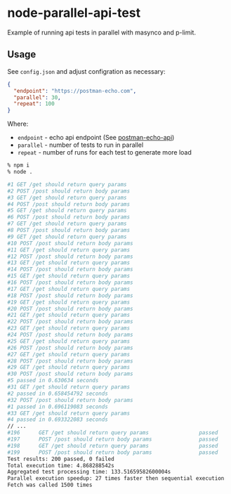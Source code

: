 # node-parallel-api-test

Example of running api tests in parallel with masynco and p-limit.

## Usage

See `config.json` and adjust configration as necessary:
```json
{
  "endpoint": "https://postman-echo.com",
  "parallel": 30,
  "repeat": 100
}
```

Where:

- `endpoint` - echo api endpoint (See [postman-echo-api](https://learning.postman.com/docs/developer/echo-api/))
- `parallel` - number of tests to run in parallel
- `repeat` - number of runs for each test to generate more load


```bash
% npm i
% node .

#1 GET /get should return query params
#2 POST /post should return body params
#3 GET /get should return query params
#4 POST /post should return body params
#5 GET /get should return query params
#6 POST /post should return body params
#7 GET /get should return query params
#8 POST /post should return body params
#9 GET /get should return query params
#10 POST /post should return body params
#11 GET /get should return query params
#12 POST /post should return body params
#13 GET /get should return query params
#14 POST /post should return body params
#15 GET /get should return query params
#16 POST /post should return body params
#17 GET /get should return query params
#18 POST /post should return body params
#19 GET /get should return query params
#20 POST /post should return body params
#21 GET /get should return query params
#22 POST /post should return body params
#23 GET /get should return query params
#24 POST /post should return body params
#25 GET /get should return query params
#26 POST /post should return body params
#27 GET /get should return query params
#28 POST /post should return body params
#29 GET /get should return query params
#30 POST /post should return body params
#5 passed in 0.630634 seconds
#31 GET /get should return query params
#2 passed in 0.658454792 seconds
#32 POST /post should return body params
#1 passed in 0.696119083 seconds
#33 GET /get should return query params
#4 passed in 0.693322083 seconds
// ...
#196      GET /get should return query params                passed     0.580087125s
#197      POST /post should return body params               passed     0.73080225s
#198      GET /get should return query params                passed     0.542092625s
#199      POST /post should return body params               passed     0.674121375s
Test results: 200 passed, 0 failed
Total execution time: 4.868288542s
Aggregated test processing time: 133.51659582600004s
Parallel execution speedup: 27 times faster then sequential execution
Fetch was called 1500 times
```
